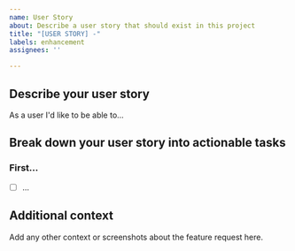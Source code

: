```yaml
---
name: User Story
about: Describe a user story that should exist in this project
title: "[USER STORY] -"
labels: enhancement
assignees: ''

---
```


## **Describe your user story**
As a user I'd like to be able to...

## **Break down your user story into actionable tasks**
### First...
- [ ] ...

## **Additional context**
Add any other context or screenshots about the feature request here.
